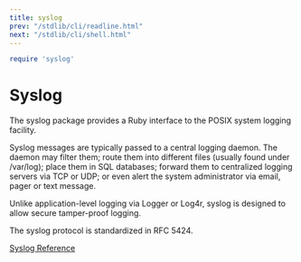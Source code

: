 ```yaml
---
title: syslog
prev: "/stdlib/cli/readline.html"
next: "/stdlib/cli/shell.html"
---
```



```ruby
require 'syslog'
```

# Syslog

The syslog package provides a Ruby interface to the POSIX system logging
facility.

Syslog messages are typically passed to a central logging daemon. The
daemon may filter them; route them into different files (usually found
under /var/log); place them in SQL databases; forward them to
centralized logging servers via TCP or UDP; or even alert the system
administrator via email, pager or text message.

Unlike application-level logging via Logger or Log4r, syslog is designed
to allow secure tamper-proof logging.

The syslog protocol is standardized in RFC 5424.

[Syslog
Reference](https://ruby-doc.org/stdlib-2.5.0/libdoc/syslog/rdoc/Syslog.html)

